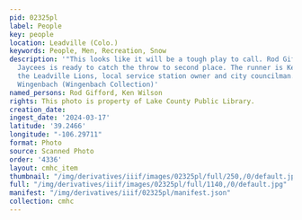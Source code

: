 ```yaml
---
pid: 02325pl
label: People
key: people
location: Leadville (Colo.)
keywords: People, Men, Recreation, Snow
description: '"This looks like it will be a tough play to call. Rod Gifford of the
  Jaycees is ready to catch the throw to second place. The runner is Ken Wilson of
  the Leadville Lions, local service station owner and city councilman." - J. LeRoy
  Wingenbach (Wingenbach Collection)'
named_persons: Rod Gifford, Ken Wilson
rights: This photo is property of Lake County Public Library.
creation_date: 
ingest_date: '2024-03-17'
latitude: '39.2466'
longitude: "-106.29711"
format: Photo
source: Scanned Photo
order: '4336'
layout: cmhc_item
thumbnail: "/img/derivatives/iiif/images/02325pl/full/250,/0/default.jpg"
full: "/img/derivatives/iiif/images/02325pl/full/1140,/0/default.jpg"
manifest: "/img/derivatives/iiif/02325pl/manifest.json"
collection: cmhc
---
```

